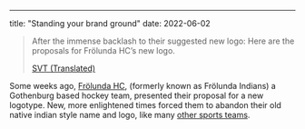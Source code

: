 ---
title: "Standing your brand ground"
date: 2022-06-02

> After the immense backlash to their suggested new logo: Here are the proposals for Frölunda HC’s new logo.
> 
> [SVT (Translated)](https://www-svt-se.translate.goog/nyheter/lokalt/vast/efter-logotypehaveriet-har-ar-forslagen-till-frolundas-nya-logga?_x_tr_sl=sv&_x_tr_tl=en&_x_tr_hl=sv&_x_tr_pto=wapp)


Some weeks ago, [Frölunda HC](https://www.frolundahockey.com/p/), (formerly known as Frölunda Indians) a Gothenburg based hockey team, presented their proposal for a new logotype. New, more enlightened times forced them to abandon their old native indian style name and logo, like many [other sports teams](https://abcnews.go.com/US/washington-redskins-change-years-backlash/story?id=71744369).
